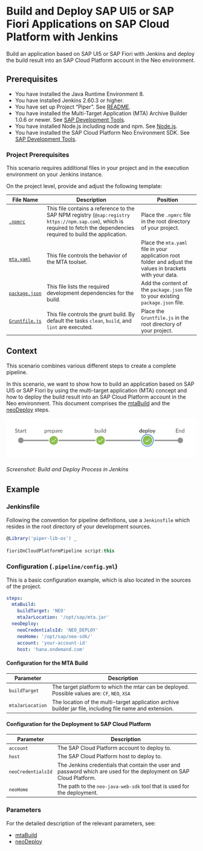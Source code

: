 # Build and Deploy SAP UI5 or SAP Fiori Applications on SAP Cloud Platform with Jenkins

Build an application based on SAP UI5 or SAP Fiori with Jenkins and deploy the build result into an SAP Cloud Platform account in the Neo environment.

## Prerequisites

* You have installed the Java Runtime Environment 8.
* You have installed Jenkins 2.60.3 or higher.
* You have set up Project “Piper”. See [README](https://github.com/SAP/jenkins-library/blob/master/README.md).
* You have installed the Multi-Target Application (MTA) Archive Builder 1.0.6 or newer. See [SAP Development Tools](https://tools.hana.ondemand.com/#cloud).
* You have installed Node.js including node and npm. See [Node.js](https://nodejs.org/en/download/).
* You have installed the SAP Cloud Platform Neo Environment SDK. See [SAP Development Tools](https://tools.hana.ondemand.com/#cloud).


### Project Prerequisites

This scenario requires additional files in your project and in the execution environment on your Jenkins instance. 


On the project level, provide and adjust the following template:

| File Name | Description | Position |
|-----|-----|-----|
| [`.npmrc`](https://github.com/marcusholl/jenkins-library/tree/pr/scenarioUI5SAPCP/documentation/docs/scenarios/ui5-sap-cp/files/.npmrc) | This file contains a reference to the SAP NPM registry (`@sap:registry https://npm.sap.com`), which is required to fetch the dependencies required to build the application. | Place the `.npmrc` file in the root directory of your project. |
| [`mta.yaml`](https://github.com/marcusholl/jenkins-library/tree/pr/scenarioUI5SAPCP/documentation/docs/scenarios/ui5-sap-cp/files/mta.yaml) | This file controls the behavior of the MTA toolset. | Place the `mta.yaml` file in your application root folder and adjust the values in brackets with your data. |
| [`package.json`](https://github.com/marcusholl/jenkins-library/tree/pr/scenarioUI5SAPCP/documentation/docs/scenarios/ui5-sap-cp/files/package.json) | This file lists the required development dependencies for the build. | Add the content of the `package.json` file to your existing `package.json` file. |
| [`Gruntfile.js`](https://github.com/marcusholl/jenkins-library/tree/pr/scenarioUI5SAPCP/documentation/docs/scenarios/ui5-sap-cp/files/Gruntfile.js) | This file controls the grunt build. By default the tasks `clean`, `build`, and `lint` are executed. | Place the `Gruntfile.js` in the root directory of your project. |


## Context

This scenario combines various different steps to create a complete pipeline.


In this scenario, we want to show how to build an application based on SAP UI5 or SAP Fiori by using the multi-target application (MTA) concept and how to deploy the build result into an SAP Cloud Platform account in the Neo environment. This document comprises the [mtaBuild](https://sap.github.io/jenkins-library/steps/mtaBuild/) and the [neoDeploy](https://sap.github.io/jenkins-library/steps/neoDeploy/) steps.

![This pipeline in Jenkins Blue Ocean](images/pipeline.jpg)
###### Screenshot: Build and Deploy Process in Jenkins

## Example

### Jenkinsfile

Following the convention for pipeline definitions, use a `Jenkinsfile` which resides in the root directory of your development sources.

```groovy
@Library('piper-lib-os') _

fioriOnCloudPlatformPipeline script:this
```

### Configuration (`.pipeline/config.yml`)

This is a basic configuration example, which is also located in the sources of the project.

```yaml
steps:
  mtaBuild:
    buildTarget: 'NEO'
    mtaJarLocation: '/opt/sap/mta.jar'
  neoDeploy:
    neoCredentialsId: 'NEO_DEPLOY'
    neoHome: '/opt/sap/neo-sdk/'
    account: 'your-account-id'
    host: 'hana.ondemand.com'
```

#### Configuration for the MTA Build

| Parameter        | Description    |
| -----------------|----------------|
| `buildTarget`    | The target platform to which the mtar can be deployed. Possible values are: `CF`, `NEO`, `XSA` |
| `mtaJarLocation` | The location of the multi-target application archive builder jar file, including file name and extension. |


#### Configuration for the Deployment to SAP Cloud Platform

| Parameter          | Description |
| -------------------|-------------|
| `account`           | The SAP Cloud Platform account to deploy to. |
| `host`           |  The SAP Cloud Platform host to deploy to. |
| `neoCredentialsId` | The Jenkins credentials that contain the user and password which are used for the deployment on SAP Cloud Platform. |
| `neoHome`           | The path to the `neo-java-web-sdk` tool that is used for the deployment. |


### Parameters

For the detailed description of the relevant parameters, see:

* [mtaBuild](https://sap.github.io/jenkins-library/steps/mtaBuild/)
* [neoDeploy](https://sap.github.io/jenkins-library/steps/neoDeploy/)
